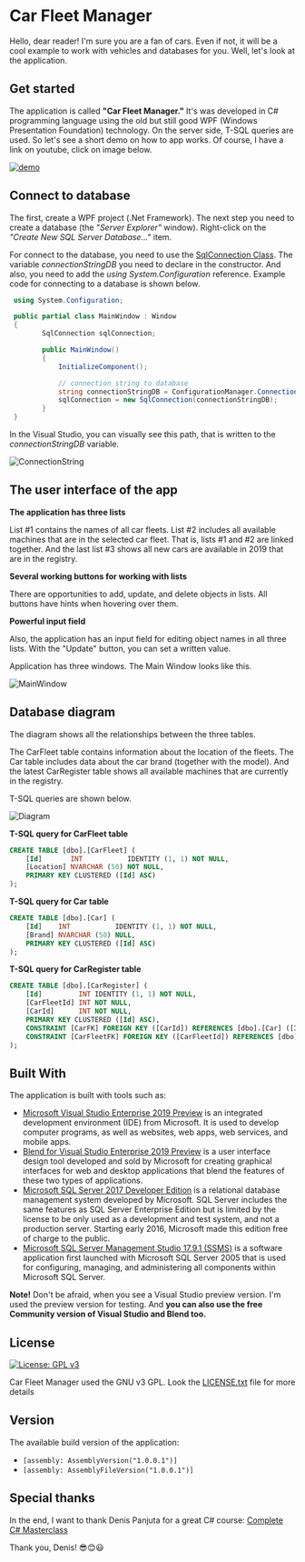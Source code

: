 # Car Fleet Manager

Hello, dear reader! I'm sure you are a fan of cars. Even if not, it will be a cool example to work with vehicles and databases for you. Well, let's look at the application.


## Get started
The application is called **"Car Fleet Manager."** It's was developed in C# programming language using the old but still good WPF (Windows Presentation Foundation) technology. On the server side, T-SQL queries are used. So let's see a short demo on how to app works. Of course, I have a link on youtube, click on image below.


[![demo](http://img.youtube.com/vi/e23ARn997sQ/0.jpg)](http://www.youtube.com/watch?v=e23ARn997sQ "Click me and go to youtube for watch demo")


## Connect to database
The first, create a WPF project (.Net Framework). The next step you need to create a database (the *"Server Explorer"* window). Right-click on the *"Create New SQL Server Database..."* item.

For connect to the database, you need to use the [SqlConnection Class](https://docs.microsoft.com/en-us/dotnet/api/system.data.sqlclient.sqlconnection?view=netframework-4.8). The variable *connectionStringDB* you need to declare in the constructor. And also, you need to add the *using System.Configuration* reference. Example code for connecting to a database is shown below.

```csharp
 using System.Configuration;

 public partial class MainWindow : Window
 {
        SqlConnection sqlConnection;

        public MainWindow()
        {
            InitializeComponent();

            // connection string to database
            string connectionStringDB = ConfigurationManager.ConnectionStrings["Car_Fleet_Manager.Properties.Settings.SunlistDBConnectionString"].ConnectionString;
            sqlConnection = new SqlConnection(connectionStringDB);
        }
 }
```

In the Visual Studio, you can visually see this path, that is written to the *connectionStringDB* variable.

![ConnectionString](https://github.com/SunlistOG/CarFleetManager/blob/master/ConnString.png)


## The user interface of the app

**The application has three lists**

List #1 contains the names of all сar fleets. List #2 includes all available machines that are in the selected car fleet. That is, lists #1 and #2 are linked together. And the last list #3 shows all new cars are available in 2019 that are in the registry.
   
**Several working buttons for working with lists**

There are opportunities to add, update, and delete objects in lists. All buttons have hints when hovering over them.
   
**Powerful input field**

Also, the application has an input field for editing object names in all three lists. With the "Update"  button, you can set a written value.
  
Application has three windows. The Main Window looks like this. 

![MainWindow](https://github.com/SunlistOG/CarFleetManager/blob/master/Main%20Window.jpg)


## Database diagram
The diagram shows all the relationships between the three tables.

The CarFleet table contains information about the location of the fleets. 
The Car table includes data about the car brand (together with the model). 
And the latest CarRegister table shows all available machines that are currently in the registry. 

T-SQL queries are shown below.


![Diagram](https://github.com/SunlistOG/CarFleetManager/blob/master/Diagram.png)


**T-SQL query for CarFleet table**

```sql
CREATE TABLE [dbo].[CarFleet] (
    [Id]       INT           IDENTITY (1, 1) NOT NULL,
    [Location] NVARCHAR (50) NOT NULL,
    PRIMARY KEY CLUSTERED ([Id] ASC)
);
```

**T-SQL query for Car table**

```sql
CREATE TABLE [dbo].[Car] (
    [Id]    INT           IDENTITY (1, 1) NOT NULL,
    [Brand] NVARCHAR (50) NULL,
    PRIMARY KEY CLUSTERED ([Id] ASC)
);
```

**T-SQL query for CarRegister table**

```sql
CREATE TABLE [dbo].[CarRegister] (
    [Id]         INT IDENTITY (1, 1) NOT NULL,
    [CarFleetId] INT NOT NULL,
    [CarId]      INT NOT NULL,
    PRIMARY KEY CLUSTERED ([Id] ASC),
    CONSTRAINT [CarFK] FOREIGN KEY ([CarId]) REFERENCES [dbo].[Car] ([Id]) ON DELETE CASCADE,
    CONSTRAINT [CarFleetFK] FOREIGN KEY ([CarFleetId]) REFERENCES [dbo].[CarFleet] ([Id]) ON DELETE CASCADE
);
```

## Built With
The application is built with tools such as:

- [Microsoft Visual Studio Enterprise 2019 Preview](https://visualstudio.microsoft.com/) is an integrated development environment (IDE) from Microsoft. It is used to develop computer programs, as well as websites, web apps, web services, and mobile apps.
- [Blend for Visual Studio Enterprise 2019 Preview](https://visualstudio.microsoft.com/) is a user interface design tool developed and sold by Microsoft for creating graphical interfaces for web and desktop applications that blend the features of these two types of applications.
- [Microsoft SQL Server 2017 Developer Edition](https://www.microsoft.com/en-us/sql-server/sql-server-downloads) is a relational database management system developed by Microsoft. SQL Server includes the same features as SQL Server Enterprise Edition but is limited by the license to be only used as a development and test system, and not a production server. Starting early 2016, Microsoft made this edition free of charge to the public.
- [Microsoft SQL Server Management Studio 17.9.1 (SSMS)](https://docs.microsoft.com/en-us/sql/ssms/download-sql-server-management-studio-ssms?view=sql-server-2017) is a software application first launched with Microsoft SQL Server 2005 that is used for configuring, managing, and administering all components within Microsoft SQL Server.

**Note!** Don't be afraid, when you see a Visual Studio preview version. I'm used the preview version for testing. And **you can also use the free Community version of Visual Studio and Blend too.**


## License

[![License: GPL v3](https://img.shields.io/badge/License-GPLv3-blue.svg)](https://www.gnu.org/licenses/gpl-3.0)

Car Fleet Manager used the GNU v3 GPL. Look the [LICENSE.txt](https://github.com/SunlistOG/CarFleetManager/blob/master/LICENSE/LICENSE.txt) file for more details

## Version
The available build version of the application:

- `[assembly: AssemblyVersion("1.0.0.1")]`
- `[assembly: AssemblyFileVersion("1.0.0.1")]`


## Special thanks

In the end, I want to thank Denis Panjuta for a great C# course: 
[Complete C# Masterclass](https://www.udemy.com/course/complete-csharp-masterclass/ "Complete C# Masterclass")

Thank you, Denis! :sunglasses::blush::smiley:
